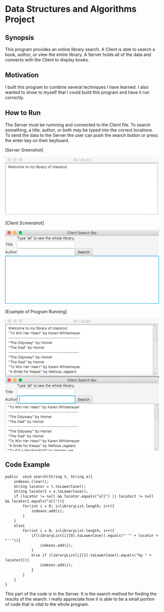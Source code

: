 # Data Structures and Algorithms Project

## Synopsis
This program provides an online library search. A Client is able to search a book, author, or view the entire library. A Server holds all of the data and connects with the Client to display books. 

## Motivation
I built this program to combine several techniques I have learned. I also wanted to show to myself that I could build this program and have it run correctly. 

## How to Run
The Server must be runnning and connected to the Client file. To search something, a title, author, or both may be typed into the correct locations. To send the data to the Server the user can push the search button or press the enter key on their keyboard. 

[Server Sreenshot]

<img src="/images/server.png"> 

[Client Screenshot]

<img src="/images/client.png">

[Example of Program Running]

<img src="/images/running.png">



## Code Example
```
public  void search(String t, String a){
	indexes.clear();
	String locator = t.toLowerCase();
	String locator2 = a.toLowerCase();
	if (locator != null && locator.equals("all") || locator2 != null && locator2.equals("all")){
		for(int i = 0; i<libraryList.length; i++){
			indexes.add(i);
		}
	}
	else{
		for(int i = 0; i<libraryList.length; i++){
			if(libraryList[i][0].toLowerCase().equals("''" + locator + "''")){
				indexes.add(i);
			}
			else if (libraryList[i][1].toLowerCase().equals("by " + locator2)){
				indexes.add(i);
			}
		}
	}			
}
```
This part of the code is in the Server. It is the search method for finding the results of the search. I really appreciate how it is able to be a small portion of code that is vital to the whole program.
